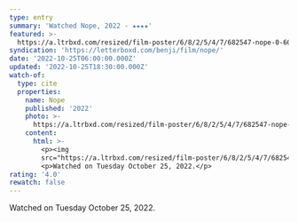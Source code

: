 ```yaml
---
type: entry
summary: 'Watched Nope, 2022 - ★★★★'
featured: >-
  https://a.ltrbxd.com/resized/film-poster/6/8/2/5/4/7/682547-nope-0-600-0-900-crop.jpg?v=d6a6158cc3
syndication: 'https://letterboxd.com/benji/film/nope/'
date: '2022-10-25T06:00:00.000Z'
updated: '2022-10-25T18:30:00.000Z'
watch-of:
  type: cite
  properties:
    name: Nope
    published: '2022'
    photo: >-
      https://a.ltrbxd.com/resized/film-poster/6/8/2/5/4/7/682547-nope-0-600-0-900-crop.jpg?v=d6a6158cc3
    content:
      html: >-
        <p><img
        src="https://a.ltrbxd.com/resized/film-poster/6/8/2/5/4/7/682547-nope-0-600-0-900-crop.jpg?v=d6a6158cc3"/></p>
        <p>Watched on Tuesday October 25, 2022.</p>
rating: '4.0'
rewatch: false
---
```

Watched on Tuesday October 25, 2022.
